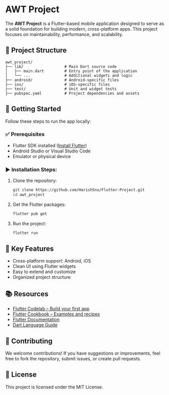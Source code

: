 # AWT Project

The **AWT Project** is a Flutter-based mobile application designed  to serve as a solid foundation for building modern, cross-platform apps. This project focuses on maintainability, performance, and scalability.

## 📁 Project Structure

```
awt_project/
├── lib/                  # Main Dart source code
│   ├── main.dart         # Entry point of the application
│   └── ...               # Additional widgets and logic
├── android/              # Android-specific files
├── ios/                  # iOS-specific files
├── test/                 # Unit and widget tests
├── pubspec.yaml          # Project dependencies and assets
```

## 🚀 Getting Started

Follow these steps to run the app locally:

### ✅ Prerequisites

- Flutter SDK installed ([Install Flutter](https://docs.flutter.dev/get-started/install))
- Android Studio or Visual Studio Code
- Emulator or physical device

### ▶️ Installation Steps:

1. Clone the repository:
   ```bash
   git clone https://github.com/Harish5nu/Flutter-Project.git
   cd awt_project
   ```

2. Get the Flutter packages:
   ```bash
   flutter pub get
   ```

3. Run the project:
   ```bash
   flutter run
   ```

## 🧰 Key Features

- Cross-platform support: Android, iOS
- Clean UI using Flutter widgets
- Easy to extend and customize
- Organized project structure

## 📚 Resources

- [Flutter Codelab – Build your first app](https://docs.flutter.dev/get-started/codelab)
- [Flutter Cookbook – Examples and recipes](https://docs.flutter.dev/cookbook)
- [Flutter Documentation](https://docs.flutter.dev/)
- [Dart Language Guide](https://dart.dev/guides)

## 🤝 Contributing

We welcome contributions! If you have suggestions or improvements, feel free to fork the repository, submit issues, or create pull requests.

## 📄 License

This project is licensed under the MIT License.
